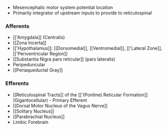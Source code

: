 - Mesencephalic motor system potential location
- Primarily integrator of upstream inputs to provide to reticulospinal
### Afferents
- [['Amygdala]] (Centralis)
- [[Zona Incerta]]
- [['Hypothalamus]]: [[Dorsomedial]], [[Ventromedial]], [['Lateral Zone]], [['Periventricular Region]]
- [[Substantia Nigra pars reticular]] (pars lateralis)
- Peripeduncular
- [[Periaqueductal Gray]]
### Efferents
- [[Reticulospinal Tracts]] of the [['(Pontine) Reticular Formation]] (Gigantocellular) - Primary Efferent
- [[Dorsal Motor Nucleus of the Vagus Nerve]]
- [[Solitary Nucleus]]
- [[Parabrachial Nucleus]]
- Limbic Forebrain
